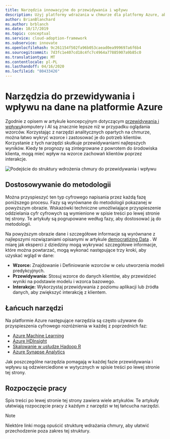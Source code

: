 ```yaml
---
title: Narzędzia innowacyjne do przewidywania i wpływu
description: Użyj platformy wdrażania w chmurze dla platformy Azure, aby znaleźć narzędzia analityczne, które pomagają wykrywać wzorce, integrować przewidywania i wpływać na zachowanie klientów.
author: BrianBlanchard
ms.author: brblanch
ms.date: 10/17/2019
ms.topic: conceptual
ms.service: cloud-adoption-framework
ms.subservice: innovate
ms.openlocfilehash: 9c261154f502fa96b053caead0ea999697a6f6b4
ms.sourcegitcommit: 7d3fc1e407cd18c4fc7c4964a77885907a9b85c0
ms.translationtype: MT
ms.contentlocale: pl-PL
ms.lasthandoff: 04/16/2020
ms.locfileid: "80433426"
---
```

# <a name="tools-to-predict-and-influence-data-in-azure"></a>Narzędzia do przewidywania i wpływu na dane na platformie Azure

Zgodnie z opisem w artykule koncepcyjnym dotyczącym [przewidywania i wpływu](../considerations/predict.md)komputery i AI są znacznie lepsze niż w przypadku oglądania wzorców. Korzystając z narzędzi analitycznych opartych na chmurze, można łatwo wykryć wzorce i zastosować je do potrzeb klientów. Korzystanie z tych narzędzi skutkuje przewidywaniami najlepszych wyników. Kiedy te prognozy są zintegrowane z powrotem do środowiska klienta, mogą mieć wpływ na wzorce zachowań klientów poprzez interakcje.

![Podejście do struktury wdrożenia chmury do przewidywania i wpływu](../../_images/innovate/predict-and-influence.png)

## <a name="alignment-to-the-methodology"></a>Dostosowywanie do metodologii

Można przyspieszyć ten typ cyfrowego napisania przez każdą fazę poniższego procesu. Fazy są wyrównane do metodologii pokazanej w powyższym obrazie. Wskazówki techniczne umożliwiające przyspieszenie oddzielania cyfr cyfrowych są wymienione w spisie treści po lewej stronie tej strony. Te artykuły są pogrupowane według fazy, aby dostosować ją do metodologii.

Na powyższym obrazie dane i szczegółowe informacje są wyrównane z najlepszymi rozwiązaniami opisanymi w artykule [democratizing Data](./data.md) . W miarę jak eksperci z dziedziny mogą wykrywać szczegółowe informacje, które można powtarzać, mogą wykonać następujące trzy kroki, aby uzyskać wgląd w dane:

- **Wzorce:** Znajdowanie i Definiowanie wzorców w celu utworzenia modeli predykcyjnych.
- **Przewidywania:** Stosuj wzorce do danych klientów, aby przewidzieć wyniki na podstawie modelu i wzorca bazowego.
- **Interakcje:** Wykorzystaj przewidywania z poziomu aplikacji lub źródła danych, aby zwiększyć interakcję z klientem.

## <a name="toolchain"></a>Łańcuch narzędzi

Na platformie Azure następujące narzędzia są często używane do przyspieszenia cyfrowego rozróżnienia w każdej z poprzednich faz:

- [Azure Machine Learning](https://docs.microsoft.com/azure/machine-learning)
- [Azure HDInsight](https://docs.microsoft.com/azure/hdinsight)
- [Skalowanie w usłudze Hadoop R](https://docs.microsoft.com/azure/hdinsight/hdinsight-hadoop-r-scaler-sparkr)
- [Azure Synapse Analytics](https://docs.microsoft.com/azure/synapse-analytics)

Jak poszczególne narzędzia pomagają w każdej fazie przewidywania i wpływu są odzwierciedlone w wytycznych w spisie treści po lewej stronie tej strony.

## <a name="get-started"></a>Rozpoczęcie pracy

Spis treści po lewej stronie tej strony zawiera wiele artykułów. Te artykuły ułatwiają rozpoczęcie pracy z każdym z narzędzi w tej łańcucha narzędzi.

> [!NOTE]
> Niektóre linki mogą opuścić strukturę wdrażania chmury, aby ułatwić przechodzenie poza zakres tej struktury.
